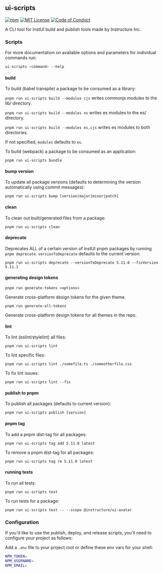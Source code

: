 ## ui-scripts

[![npm][npm]][npm-url]
[![MIT License][license-badge]][license]
[![Code of Conduct][coc-badge]][coc]

A CLI tool for InstUI build and publish tools made by Instructure Inc.

### Scripts

For more documentation on available options and parameters for individual commands run:

```sh
ui-scripts <command> --help
```

#### build

To build (babel transpile) a package to be consumed as a library:

`pnpm run ui-scripts build --modules cjs` writes commonjs modules to the lib/ directory.

`pnpm run ui-scripts build --modules es` writes es modules to the es/ directory.

`pnpm run ui-scripts build --modules es,cjs` writes es modules to both directories.

If not specified, `modules` defaults to `es`.

To build (webpack) a package to be consumed as an application:

`pnpm run ui-scripts bundle`

#### bump version

To update all package versions
(defaults to determining the version automatically using commit messages):

`pnpm run ui-scripts bump [version|major|minor|patch]`

#### clean

To clean out built/generated files from a package:

`pnpm run ui-scripts clean`

#### deprecate

Deprecates ALL of a certain version of instUI pnpm packages by running `pnpm deprecate`.
`versionToDeprecate` defaults to the current version.

`pnpm run ui-scripts deprecate --versionToDeprecate 5.11.0 --fixVersion 5.11.1`

#### generating design tokens

`pnpm run generate-tokens <options>`

Generate cross-platform design tokens for the given theme.

`pnpm run generate-all-tokens`

Generate cross-platform design tokens for all themes in the repo.

#### lint

To lint (eslint/stylelint) all files:

`pnpm run ui-scripts lint`

To lint specific files:

`pnpm run ui-scripts lint ./somefile.ts ./someotherfile.css`

To fix lint issues:

`pnpm run ui-scripts lint --fix`

#### publish to pnpm

To publish all packages (defaults to current version):

`pnpm run ui-scripts publish [version]`

#### pnpm tag

To add a pnpm dist-tag for all packages:

`pnpm run ui-scripts tag add 5.11.0 latest`

To remove a pnpm dist-tag for all packages:

`pnpm run ui-scripts tag rm 5.11.0 latest`

#### running tests

To run all tests:

`pnpm run ui-scripts test`

To run tests for a package:

`pnpm run ui-scripts test -- --scope @instructure/ui-avatar`

### Configuration

If you'd like to use the publish, deploy, and release scripts, you'll need to configure your project as follows:

Add a `.env` file to your project root or define these env vars for your shell:

```sh
NPM_TOKEN=
NPM_USERNAME=
NPM_EMAIL=
```

[npm]: https://img.shields.io/npm/v/@instructure/ui-scripts.svg
[npm-url]: https://npmjs.com/package/@instructure/ui-scripts
[license-badge]: https://img.shields.io/npm/l/instructure-ui.svg?style=flat-square
[license]: https://github.com/instructure/instructure-ui/blob/master/LICENSE.md
[coc-badge]: https://img.shields.io/badge/code%20of-conduct-ff69b4.svg?style=flat-square
[coc]: https://github.com/instructure/instructure-ui/blob/master/CODE_OF_CONDUCT.md
